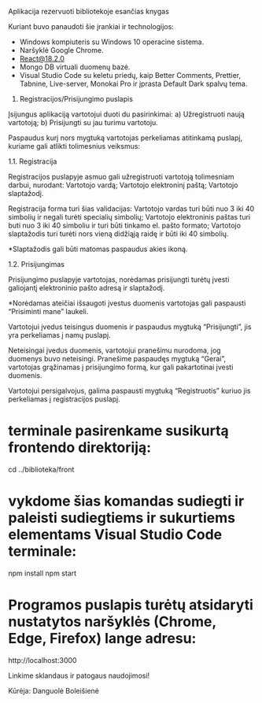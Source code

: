


Aplikacija rezervuoti bibliotekoje esančias knygas


Kuriant buvo panaudoti šie įrankiai ir technologijos:

* Windows kompiuteris su Windows 10 operacine sistema.
* Naršyklė Google Chrome.
* React@18.2.0
* Mongo DB virtuali duomenų bazė.
* Visual Studio Code su keletu priedų, kaip Better Comments, Prettier, Tabnine, Live-server, Monokai Pro ir įprasta Default Dark spalvų tema.




1. Registracijos/Prisijungimo puslapis

Įsijungus aplikaciją vartotojui duoti du pasirinkimai:
	a) Užregistruoti naują vartotoją;
	b) Prisijungti su jau turimu vartotoju.

Paspaudus kurį nors mygtuką vartotojas perkeliamas atitinkamą puslapį, kuriame gali atlikti tolimesnius veiksmus:

1.1. Registracija

Registracijos puslapyje asmuo gali užregistruoti vartotoją tolimesniam darbui, nurodant:
	Vartotojo vardą;
	Vartotojo elektroninį paštą;
	Vartotojo slaptažodį.

Registracija forma turi šias validacijas:
	Vartotojo vardas turi būti nuo 3 iki 40 simbolių ir negali turėti specialių simbolių;
	Vartotojo elektroninis paštas turi buti nuo 3 iki 40 simboliu ir turi būti tinkamo el. pašto formato;
	Vartotojo slaptažodis turi turėti nors vieną didžiąją raidę ir būti iki 40 simbolių.

*Slaptažodis gali būti matomas paspaudus akies ikoną.



1.2. Prisijungimas

Prisijungimo puslapyje vartotojas, norėdamas prisijungti turėtų įvesti galiojantį elektroninio pašto adresą ir slaptažodį.

*Norėdamas ateičiai išsaugoti įvestus duomenis vartotojas gali paspausti “Prisiminti mane” laukeli.

Vartotojui įvedus teisingus duomenis ir paspaudus mygtuką “Prisijungti”, jis yra perkeliamas į namų puslapį.

Neteisingai įvedus duomenis, vartotojui pranešimu nurodoma, jog duomenys buvo neteisingi. Pranešime paspaudęs mygtuką “Gerai”, vartotojas grąžinamas į prisijungimo formą, kur gali pakartotinai įvesti duomenis.

Vartotojui persigalvojus, galima paspausti mygtuką “Registruotis” kuriuo jis perkeliamas į registracijos puslapį.







# terminale pasirenkame susikurtą frontendo direktoriją:
cd ../biblioteka/front

# vykdome šias komandas sudiegti ir paleisti sudiegtiems ir sukurtiems elementams Visual Studio Code terminale:
npm install
npm start

# Programos puslapis turėtų atsidaryti nustatytos naršyklės (Chrome, Edge, Firefox) lange adresu:
http://localhost:3000

Linkime sklandaus ir patogaus naudojimosi!

Kūrėja:  Danguolė Boleišienė
